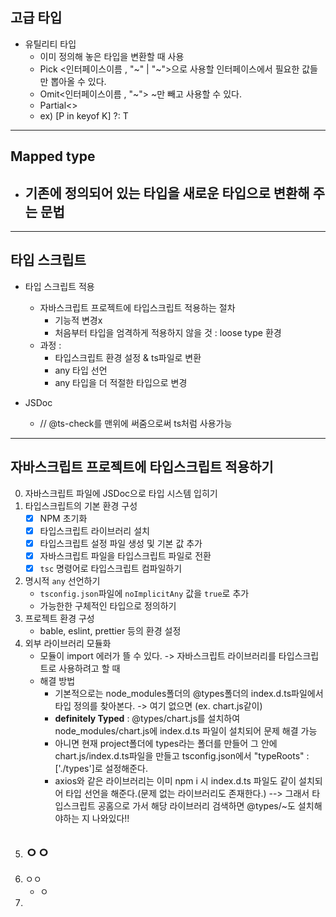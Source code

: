 ## 고급 타입

- 유틸리티 타입
  - 이미 정의해 놓은 타입을 변환할 때 사용
  - Pick <인터페이스이름 , "~" | "~">으로 사용할 인터페이스에서 필요한 값들만 뽑아올 수 있다.
  - Omit<인터페이스이름 , "~"> ~만 빼고 사용할 수 있다.
  - Partial<>
  - ex) [P in keyof K] ?: T

---

## Mapped type

- ## 기존에 정의되어 있는 타입을 새로운 타입으로 변환해 주는 문법

---

## 타입 스크립트

- 타입 스크립트 적용

  - 자바스크립트 프로젝트에 타입스크립트 적용하는 절차
    - 기능적 변경x
    - 처음부터 타입을 엄격하게 적용하지 않을 것 : loose type 환경
  - 과정 :
    - 타입스크립트 환경 설정 & ts파일로 변환
    - any 타입 선언
    - any 타입을 더 적절한 타입으로 변경

- JSDoc

  - // @ts-check를 맨위에 써줌으로써 ts처럼 사용가능

---

## 자바스크립트 프로젝트에 타입스크립트 적용하기

0. 자바스크립트 파일에 JSDoc으로 타입 시스템 입히기
1. 타입스크립트의 기본 환경 구성
   - [x] NPM 초기화
   - [x] 타입스크립트 라이브러리 설치
   - [x] 타입스크립트 설정 파일 생성 및 기본 값 추가
   - [x] 자바스크립트 파일을 타입스크립트 파일로 전환
   - [x] `tsc` 명령어로 타입스크립트 컴파일하기
2. 명시적 `any` 선언하기
   - `tsconfig.json`파일에 `noImplicitAny` 값을 `true`로 추가
   -  가능한한 구체적인 타입으로 정의하기
3. 프로젝트 환경 구성
   - bable, eslint, prettier 등의 환경 설정
4. 외부 라이브러리 모듈화
   - 모듈이 import 에러가 뜰 수 있다. -> 자바스크립트 라이브러리를 타입스크립트로 사용하려고  할 때
   - 해결 방법
     - 기본적으로는 node_modules폴더의 @types폴더의 index.d.ts파일에서 타입 정의를 찾아본다. -> 여기 없으면 (ex. chart.js같이)
     - **definitely Typed** : @types/chart.js를 설치하여 node_modules/chart.js에 index.d.ts 파일이 설치되어 문제 해결 가능
     - 아니면 현재 project폴더에 types라는 폴더를 만들어 그 안에 chart.js/index.d.ts파일을 만들고 tsconfig.json에서 "typeRoots" : ['./types']로 설정해준다.
     - axios와 같은 라이브러리는 이미 npm i 시 index.d.ts 파일도 같이 설치되어 타입 선언을 해준다.(문제 없는 라이브러리도 존재한다.) --> 그래서 타입스크립트 공홈으로 가서 해당 라이브러리 검색하면 @types/~도 설치해야하는 지 나와있다!!
5. ㅇㅇ
   - 
6. ㅇㅇ
   - ㅇ
7. 
